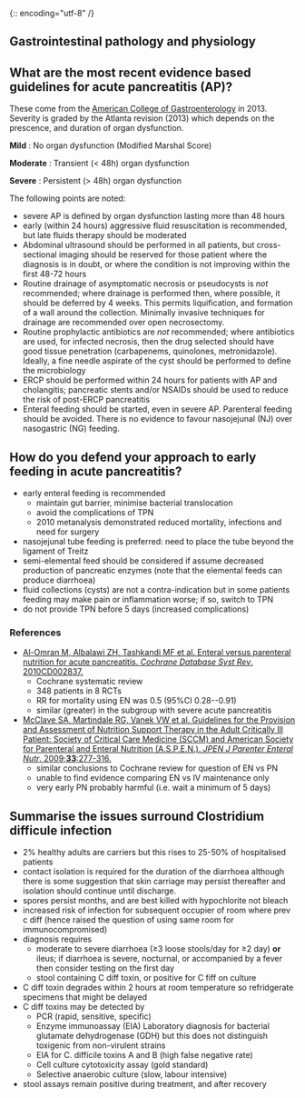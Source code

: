 {:: encoding="utf-8" /}

## Gastrointestinal pathology and physiology

## What are the most recent evidence based guidelines for acute pancreatitis (AP)?

These come from the [American College of Gastroenterology](http://gi.org/guideline/acute-pancreatitis/) in 2013. Severity is graded by the Atlanta revision (2013) which depends on the prescence, and duration of organ dysfunction.

**Mild**
: No organ dysfunction (Modified Marshal Score)

**Moderate**
: Transient (< 48h) organ dysfunction

**Severe** 
: Persistent (> 48h) organ dysfunction


The following points are noted:

- severe AP is defined by organ dysfunction lasting more than 48 hours
- early (within 24 hours) aggressive fluid resuscitation is recommended, but late fluids therapy should be moderated
- Abdominal ultrasound should be performed in all patients, but cross-sectional imaging should be reserved for those patient where the diagnosis is in doubt, or where the condition is not improving within the first 48-72 hours
- Routine drainage of asymptomatic necrosis or pseudocysts is _not_ recommended; where drainage is performed then, where possible, it should be deferred by 4 weeks. This permits liquification, and formation of a wall around the collection. Minimally invasive techniques for drainage are recommended over open necrosectomy.
- Routine prophylactic antibiotics are _not_ recommended; where antibiotics are used, for infected necrosis, then the drug selected should have good tissue penetration (carbapenems, quinolones, metronidazole). Ideally, a fine needle aspirate of the cyst should be performed to define the microbiology
- ERCP should be performed within 24 hours for patients with AP and cholangitis; pancreatic stents and/or NSAIDs should be used to reduce the risk of post-ERCP pancreatitis
- Enteral feeding should be started, even in severe AP. Parenteral feeding should be avoided. There is no evidence to favour nasojejunal (NJ) over nasogastric (NG) feeding.


## How do you defend your approach to early feeding in acute pancreatitis?

- early enteral feeding is recommended
    - maintain gut barrier, minimise bacterial translocation
    - avoid the complications of TPN
    - 2010 metanalysis demonstrated reduced mortality, infections and need for surgery
- nasojejunal tube feeding is preferred: need to place the tube beyond the ligament of Treitz 
- semi-elemental feed should be considered if assume decreased production of pancreatic enzymes (note that the elemental feeds can produce diarrhoea)
- fluid collections (cysts) are not a contra-indication but in some patients feeding may make pain or inflammation worse; if so, switch to TPN
- do not provide TPN before 5 days (increased complications)

### References

- [Al-Omran M, Albalawi ZH, Tashkandi MF et al. Enteral versus parenteral nutrition for acute pancreatitis. *Cochrane Database Syst Rev*. 2010CD002837.](http://dx.doi.org/10.1002/14651858.CD002837.pub2)
    - Cochrane systematic review
    - 348 patients in 8 RCTs
    - RR for mortality using EN was 0.5 (95%CI 0.28--0.91)
    - similar (greater) in the subgroup with severe acute pancreatitis
- [McClave SA, Martindale RG, Vanek VW et al. Guidelines for the Provision and Assessment of Nutrition Support Therapy in the Adult Critically Ill Patient: Society of Critical Care Medicine (SCCM) and American Society for Parenteral and Enteral Nutrition (A.S.P.E.N.). *JPEN J Parenter Enteral Nutr*. 2009;**33**:277-316.](http://dx.doi.org/10.1177/0148607109335234)
    - similar conclusions to Cochrane review for question of EN vs PN
    - unable to find evidence comparing EN vs IV maintenance only
    - very early PN probably harmful (i.e. wait a minimum of 5 days)

## Summarise the issues surround Clostridium difficule infection

- 2% healthy adults are carriers but this rises to 25-50% of hospitalised patients
- contact isolation is required for the duration of the diarrhoea although there is some suggestion that skin carriage may persist thereafter and isolation should continue until discharge.
- spores persist months, and are best killed with hypochlorite not bleach
- increased risk of infection for subsequent occupier of room where prev c diff (hence raised the question of using same room for immunocompromised)
- diagnosis requires
    + moderate to severe diarrhoea (≥3 loose stools/day for ≥2 day) __or__ ileus; if diarrhoea is severe, nocturnal, or accompanied by a fever then consider testing on the first day
    + stool containing C diff toxin, or positive for C fiff on culture
- C diff toxin degrades within 2 hours at room temperature so refridgerate specimens that might be delayed
- C diff toxins may be detected by
    + PCR (rapid, sensitive, specific)
    + Enzyme immunoassay (EIA) Laboratory diagnosis for bacterial glutamate dehydrogenase (GDH) but this does not distinguish toxigenic from non-virulent strains
    + EIA for C. difficile toxins A and B (high false negative rate)
    + Cell culture cytotoxicity assay (gold standard)
    + Selective anaerobic culture (slow, labour intensive)
- stool assays remain positive during treatment, and after recovery






